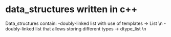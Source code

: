 # data_structures written in c++

Data_structures contain:
  -doubly-linked list with use of templates -> List \n
  -doubly-linked list that allows storing different types -> dtype_list \n
